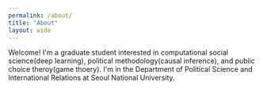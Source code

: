 ```yaml
---
permalink: /about/
title: "About"
layout: wide
---
```


Welcome! I'm a graduate student interested in computational social science(deep learning), political methodology(causal inference), and public choice theroy(game thoery). I'm in the Department of Political Science and International Relations at Seoul National University.